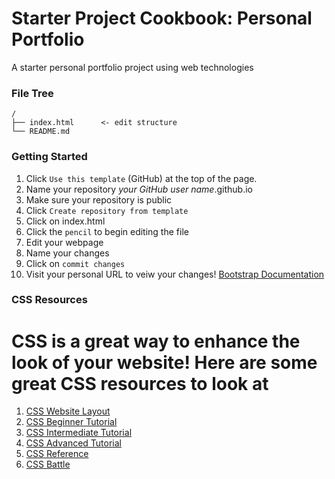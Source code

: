 # Starter Project Cookbook: Personal Portfolio
A starter personal portfolio project using web technologies

### File Tree
```
/
├── index.html      <- edit structure
└── README.md
```

### Getting Started

1. Click `Use this template` (GitHub) at the top of the page.
2. Name your repository *your GitHub user name*.github.io
3. Make sure your repository is public
4. Click `Create repository from template`
5. Click on index.html
6. Click the `pencil` to begin editing the file
7. Edit your webpage
8. Name your changes
9. Click on `commit changes`
10. Visit your personal URL to veiw your changes!
[Bootstrap Documentation](https://getbootstrap.com/docs/4.0/getting-started/introduction/)

### CSS Resources
# CSS is a great way to enhance the look of your website! Here are some great CSS resources to look at
1. [CSS Website Layout](https://www.w3schools.com/css/css_website_layout.asp)
2. [CSS Beginner Tutorial](https://www.htmldog.com/guides/css/beginner/)
3. [CSS Intermediate Tutorial](https://www.htmldog.com/guides/css/intermediate/)
4. [CSS Advanced Tutorial](https://www.htmldog.com/guides/css/advanced/)
5. [CSS Reference](https://www.w3schools.com/cssref/)
6. [CSS Battle](https://cssbattle.dev/)

